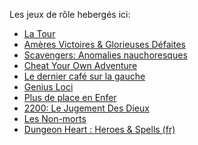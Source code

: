 Les jeux de rôle hebergés ici:

- [La Tour](latour)
- [Amères Victoires & Glorieuses Défaites](gdav)
- [Scavengers: Anomalies nauchoresques](scavengers)
- [Cheat Your Own Adventure](CheatYourOwnAdventure)
- [Le dernier café sur la gauche](LeDernierCaféSurLaGauche.html)
- [Genius Loci](genius-loci)
- [Plus de place en Enfer](plus-de-place-en-enfer)
- [2200: Le Jugement Des Dieux](2200_le_jugement_des_dieux)
- [Les Non-morts](LesNonMorts)
- [Dungeon Heart : Heroes & Spells (fr)](DungeonHeartHeroesAndSpells)
<!-- [chimera](chimera) -->
<!-- [Sous Terre](sous-terre) -->
